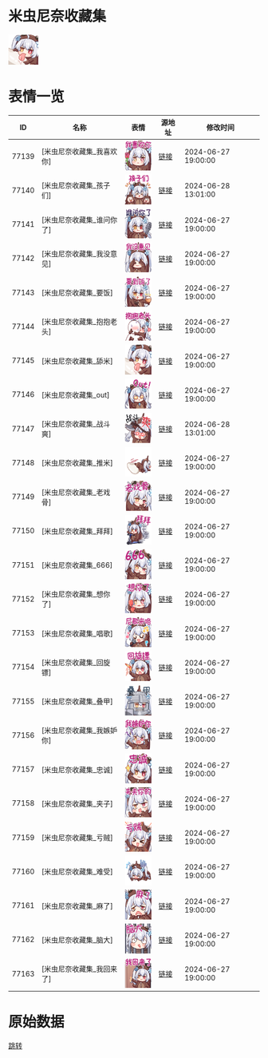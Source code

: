 # 米虫尼奈收藏集

<img src="./cover.png" height="60" alt="cover" />

# 表情一览

|ID|名称|表情|源地址|修改时间|
|----|----|----|----|----|
|77139|[米虫尼奈收藏集_我喜欢你]|<img src="./pic/077139_%5B米虫尼奈收藏集_我喜欢你%5D.png" height="60" alt="我喜欢你"/>|[链接](https://i0.hdslb.com/bfs/garb/09c049049ebf6389b23223cdf1b57218c841b837.png)|2024-06-27 19:00:00|
|77140|[米虫尼奈收藏集_孩子们]|<img src="./pic/077140_%5B米虫尼奈收藏集_孩子们%5D.png" height="60" alt="孩子们"/>|[链接](https://i0.hdslb.com/bfs/garb/23a996799e599755dab638be56428775b3f82b57.png)|2024-06-28 13:01:00|
|77141|[米虫尼奈收藏集_谁问你了]|<img src="./pic/077141_%5B米虫尼奈收藏集_谁问你了%5D.png" height="60" alt="谁问你了"/>|[链接](https://i0.hdslb.com/bfs/garb/3c3c19978631d72554b1046ed407d22febaae041.png)|2024-06-27 19:00:00|
|77142|[米虫尼奈收藏集_我没意见]|<img src="./pic/077142_%5B米虫尼奈收藏集_我没意见%5D.png" height="60" alt="我没意见"/>|[链接](https://i0.hdslb.com/bfs/garb/6da01301b46f8bffed7bbefa1226823b23d5fceb.png)|2024-06-27 19:00:00|
|77143|[米虫尼奈收藏集_要饭]|<img src="./pic/077143_%5B米虫尼奈收藏集_要饭%5D.png" height="60" alt="要饭"/>|[链接](https://i0.hdslb.com/bfs/garb/8f95cc969602c94c2947a89535553f29cec31cea.png)|2024-06-27 19:00:00|
|77144|[米虫尼奈收藏集_抱抱老头]|<img src="./pic/077144_%5B米虫尼奈收藏集_抱抱老头%5D.png" height="60" alt="抱抱老头"/>|[链接](https://i0.hdslb.com/bfs/garb/fa04c3f3a3bbefb452a2dd2abedfd256ad944bda.png)|2024-06-27 19:00:00|
|77145|[米虫尼奈收藏集_舔米]|<img src="./pic/077145_%5B米虫尼奈收藏集_舔米%5D.png" height="60" alt="舔米"/>|[链接](https://i0.hdslb.com/bfs/garb/9f8e2d8f81cc562534439ed96a5928674c89c1bc.png)|2024-06-27 19:00:00|
|77146|[米虫尼奈收藏集_out]|<img src="./pic/077146_%5B米虫尼奈收藏集_out%5D.png" height="60" alt="out"/>|[链接](https://i0.hdslb.com/bfs/garb/d6203201b4bacb6590b263340076df2d4aa65945.png)|2024-06-27 19:00:00|
|77147|[米虫尼奈收藏集_战斗爽]|<img src="./pic/077147_%5B米虫尼奈收藏集_战斗爽%5D.png" height="60" alt="战斗爽"/>|[链接](https://i0.hdslb.com/bfs/garb/da41c24a0dde912360d2f98bf473268db047e240.png)|2024-06-28 13:01:00|
|77148|[米虫尼奈收藏集_推米]|<img src="./pic/077148_%5B米虫尼奈收藏集_推米%5D.png" height="60" alt="推米"/>|[链接](https://i0.hdslb.com/bfs/garb/806ca0c8e04c3e0dbfaa7c7a34ab64571031ab58.png)|2024-06-27 19:00:00|
|77149|[米虫尼奈收藏集_老戏骨]|<img src="./pic/077149_%5B米虫尼奈收藏集_老戏骨%5D.png" height="60" alt="老戏骨"/>|[链接](https://i0.hdslb.com/bfs/garb/f7871246591d68ae8ad39b8b21aa9ab1f4862f06.png)|2024-06-27 19:00:00|
|77150|[米虫尼奈收藏集_拜拜]|<img src="./pic/077150_%5B米虫尼奈收藏集_拜拜%5D.png" height="60" alt="拜拜"/>|[链接](https://i0.hdslb.com/bfs/garb/0a6eadfb9085512bbc05e0db2018a97596778e1a.png)|2024-06-27 19:00:00|
|77151|[米虫尼奈收藏集_666]|<img src="./pic/077151_%5B米虫尼奈收藏集_666%5D.png" height="60" alt="666"/>|[链接](https://i0.hdslb.com/bfs/garb/7dd2d9d6e007d51e895543bc62783b605e03e4b2.png)|2024-06-27 19:00:00|
|77152|[米虫尼奈收藏集_想你了]|<img src="./pic/077152_%5B米虫尼奈收藏集_想你了%5D.png" height="60" alt="想你了"/>|[链接](https://i0.hdslb.com/bfs/garb/8c3ebd2859c1b1f04ff00bca47ac28137bd3a2be.png)|2024-06-27 19:00:00|
|77153|[米虫尼奈收藏集_唱歌]|<img src="./pic/077153_%5B米虫尼奈收藏集_唱歌%5D.png" height="60" alt="唱歌"/>|[链接](https://i0.hdslb.com/bfs/garb/a689b20211fb8fdd0877ed7b974a6c9389d1406b.png)|2024-06-27 19:00:00|
|77154|[米虫尼奈收藏集_回旋镖]|<img src="./pic/077154_%5B米虫尼奈收藏集_回旋镖%5D.png" height="60" alt="回旋镖"/>|[链接](https://i0.hdslb.com/bfs/garb/ae2cf4bd405b8c7ede148b788c42aef8b3aa5627.png)|2024-06-27 19:00:00|
|77155|[米虫尼奈收藏集_叠甲]|<img src="./pic/077155_%5B米虫尼奈收藏集_叠甲%5D.png" height="60" alt="叠甲"/>|[链接](https://i0.hdslb.com/bfs/garb/55a4c590d438a1bf9dc1e765824f024eb17140ef.png)|2024-06-27 19:00:00|
|77156|[米虫尼奈收藏集_我嫉妒你]|<img src="./pic/077156_%5B米虫尼奈收藏集_我嫉妒你%5D.png" height="60" alt="我嫉妒你"/>|[链接](https://i0.hdslb.com/bfs/garb/48ab6eadd0d67875b881a9358b199f65eb747c0d.png)|2024-06-27 19:00:00|
|77157|[米虫尼奈收藏集_忠诚]|<img src="./pic/077157_%5B米虫尼奈收藏集_忠诚%5D.png" height="60" alt="忠诚"/>|[链接](https://i0.hdslb.com/bfs/garb/e20d2a55b3b49ad59e2b9459392c77f664bdc1e0.png)|2024-06-27 19:00:00|
|77158|[米虫尼奈收藏集_夹子]|<img src="./pic/077158_%5B米虫尼奈收藏集_夹子%5D.png" height="60" alt="夹子"/>|[链接](https://i0.hdslb.com/bfs/garb/db2180eef19a35858ce5e253bf94bf4cec046915.png)|2024-06-27 19:00:00|
|77159|[米虫尼奈收藏集_亏贼]|<img src="./pic/077159_%5B米虫尼奈收藏集_亏贼%5D.png" height="60" alt="亏贼"/>|[链接](https://i0.hdslb.com/bfs/garb/e65f6d6bd7b182079a5f957b66b1b1d24f89e7b4.png)|2024-06-27 19:00:00|
|77160|[米虫尼奈收藏集_难受]|<img src="./pic/077160_%5B米虫尼奈收藏集_难受%5D.png" height="60" alt="难受"/>|[链接](https://i0.hdslb.com/bfs/garb/f9b51392e5d4edf5138c139bb327bcfd5f535745.png)|2024-06-27 19:00:00|
|77161|[米虫尼奈收藏集_麻了]|<img src="./pic/077161_%5B米虫尼奈收藏集_麻了%5D.png" height="60" alt="麻了"/>|[链接](https://i0.hdslb.com/bfs/garb/1abbc8d25c2cb101f73d8194ba9792dc8e086745.png)|2024-06-27 19:00:00|
|77162|[米虫尼奈收藏集_脑大]|<img src="./pic/077162_%5B米虫尼奈收藏集_脑大%5D.png" height="60" alt="脑大"/>|[链接](https://i0.hdslb.com/bfs/garb/319c5ab0e84c2bfa61755cd6560654a7c25f6c38.png)|2024-06-27 19:00:00|
|77163|[米虫尼奈收藏集_我回来了]|<img src="./pic/077163_%5B米虫尼奈收藏集_我回来了%5D.png" height="60" alt="我回来了"/>|[链接](https://i0.hdslb.com/bfs/garb/7664ab19dec500042ae54defe1e74812605d3619.png)|2024-06-27 19:00:00|

# 原始数据

[跳转](./raw.json)

